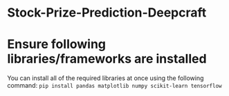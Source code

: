 # Stock-Prize-Prediction-Deepcraft

# Ensure following libraries/frameworks are installed
You can install all of the required libraries at once using the following command: 
`pip install pandas matplotlib numpy scikit-learn tensorflow` 

